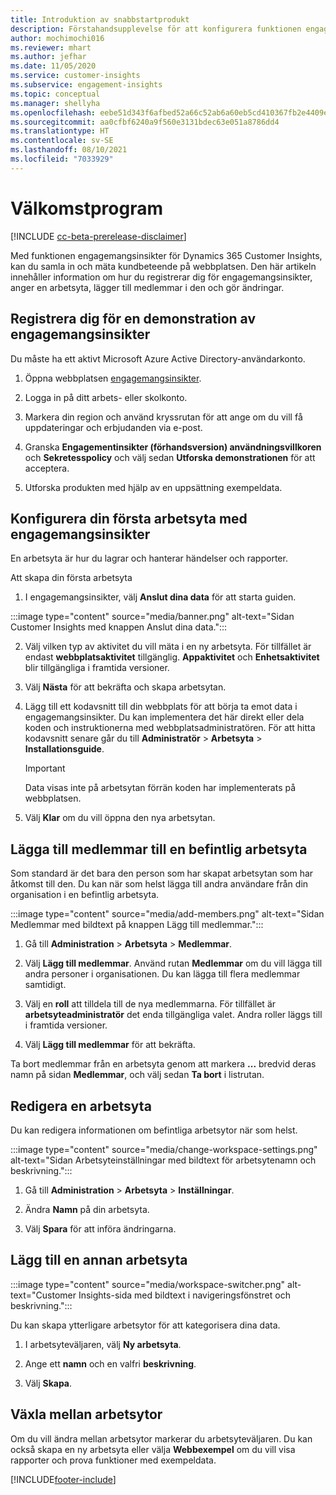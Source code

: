 ```yaml
---
title: Introduktion av snabbstartprodukt
description: Förstahandsupplevelse för att konfigurera funktionen engagemangsinsikter.
author: mochimochi016
ms.reviewer: mhart
ms.author: jefhar
ms.date: 11/05/2020
ms.service: customer-insights
ms.subservice: engagement-insights
ms.topic: conceptual
ms.manager: shellyha
ms.openlocfilehash: eebe51d343f6afbed52a66c52ab6a60eb5cd410367fb2e4409eb8679f357c91e
ms.sourcegitcommit: aa0cfbf6240a9f560e3131bdec63e051a8786dd4
ms.translationtype: HT
ms.contentlocale: sv-SE
ms.lasthandoff: 08/10/2021
ms.locfileid: "7033929"
---
```

# <a name="first-run-experience"></a>Välkomstprogram

[!INCLUDE [cc-beta-prerelease-disclaimer](includes/cc-beta-prerelease-disclaimer.md)]

Med funktionen engagemangsinsikter för Dynamics 365 Customer Insights, kan du samla in och mäta kundbeteende på webbplatsen. Den här artikeln innehåller information om hur du registrerar dig för engagemangsinsikter, anger en arbetsyta, lägger till medlemmar i den och gör ändringar.

## <a name="sign-up-for-a-demo-of-engagement-insights"></a>Registrera dig för en demonstration av engagemangsinsikter

Du måste ha ett aktivt Microsoft Azure Active Directory-användarkonto. 

1. Öppna webbplatsen [engagemangsinsikter](https://pi.dynamics.com/). 

1. Logga in på ditt arbets- eller skolkonto.

1. Markera din region och använd kryssrutan för att ange om du vill få uppdateringar och erbjudanden via e-post.

1. Granska **Engagementinsikter (förhandsversion) användningsvillkoren** och **Sekretesspolicy** och välj sedan **Utforska demonstrationen** för att acceptera.

1. Utforska produkten med hjälp av en uppsättning exempeldata. 

## <a name="set-up-your-first-workspace-in-engagement-insights"></a>Konfigurera din första arbetsyta med engagemangsinsikter

En arbetsyta är hur du lagrar och hanterar händelser och rapporter.

Att skapa din första arbetsyta

1. I engagemangsinsikter, välj **Anslut dina data** för att starta guiden. 

:::image type="content" source="media/banner.png" alt-text="Sidan Customer Insights med knappen Anslut dina data.":::

2. Välj vilken typ av aktivitet du vill mäta i en ny arbetsyta. För tillfället är endast **webbplatsaktivitet** tillgänglig. **Appaktivitet** och **Enhetsaktivitet** blir tillgängliga i framtida versioner.

1. Välj **Nästa** för att bekräfta och skapa arbetsytan.

1. Lägg till ett kodavsnitt till din webbplats för att börja ta emot data i engagemangsinsikter. Du kan implementera det här direkt eller dela koden och instruktionerna med webbplatsadministratören. För att hitta kodavsnitt senare går du till **Administratör** > **Arbetsyta** > **Installationsguide**.

   > [!IMPORTANT]
   > Data visas inte på arbetsytan förrän koden har implementerats på webbplatsen.

1. Välj **Klar** om du vill öppna den nya arbetsytan. 

## <a name="add-members-to-an-existing-workspace"></a>Lägga till medlemmar till en befintlig arbetsyta

Som standard är det bara den person som har skapat arbetsytan som har åtkomst till den. Du kan när som helst lägga till andra användare från din organisation i en befintlig arbetsyta.

:::image type="content" source="media/add-members.png" alt-text="Sidan Medlemmar med bildtext på knappen Lägg till medlemmar.":::

1. Gå till **Administration** > **Arbetsyta** > **Medlemmar**.

2. Välj **Lägg till medlemmar**. Använd rutan **Medlemmar** om du vill lägga till andra personer i organisationen. Du kan lägga till flera medlemmar samtidigt.

3. Välj en **roll** att tilldela till de nya medlemmarna. För tillfället är **arbetsyteadministratör** det enda tillgängliga valet. Andra roller läggs till i framtida versioner.

4. Välj **Lägg till medlemmar** för att bekräfta.

Ta bort medlemmar från en arbetsyta genom att markera **...** bredvid deras namn på sidan **Medlemmar**, och välj sedan **Ta bort** i listrutan.

## <a name="edit-a-workspace"></a>Redigera en arbetsyta

Du kan redigera informationen om befintliga arbetsytor när som helst.

:::image type="content" source="media/change-workspace-settings.png" alt-text="Sidan Arbetsyteinställningar med bildtext för arbetsytenamn och beskrivning.":::

1. Gå till **Administration** > **Arbetsyta** > **Inställningar**.

1. Ändra **Namn** på din arbetsyta.

1. Välj **Spara** för att införa ändringarna.

## <a name="add-another-new-workspace"></a>Lägg till en annan arbetsyta

:::image type="content" source="media/workspace-switcher.png" alt-text="Customer Insights-sida med bildtext i navigeringsfönstret och beskrivning.":::

Du kan skapa ytterligare arbetsytor för att kategorisera dina data.

1. I arbetsyteväljaren, välj **Ny arbetsyta**.

1. Ange ett **namn** och en valfri **beskrivning**.

1. Välj **Skapa**.

## <a name="switch-between-workspaces"></a>Växla mellan arbetsytor

Om du vill ändra mellan arbetsytor markerar du arbetsyteväljaren. Du kan också skapa en ny arbetsyta eller välja **Webbexempel** om du vill visa rapporter och prova funktioner med exempeldata. 



[!INCLUDE[footer-include](../includes/footer-banner.md)]